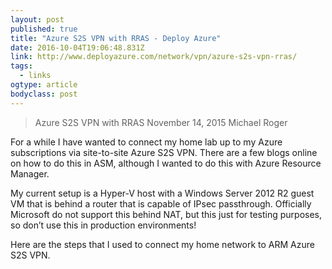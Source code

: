 ```yaml
---
layout: post 
published: true 
title: "Azure S2S VPN with RRAS - Deploy Azure" 
date: 2016-10-04T19:06:48.831Z 
link: http://www.deployazure.com/network/vpn/azure-s2s-vpn-rras/ 
tags:
  - links
ogtype: article 
bodyclass: post 
---
```


> Azure S2S VPN with RRAS
 November 14, 2015  Michael Roger

For a while I have wanted to connect my home lab up to my Azure subscriptions via site-to-site Azure S2S VPN. There are a few blogs online on how to do this in ASM, although I wanted to do this with Azure Resource Manager.

My current setup is a Hyper-V host with a Windows Server 2012 R2 guest VM that is behind a router that is capable of IPsec passthrough. Officially Microsoft do not support this behind NAT, but this just for testing purposes, so don’t use this in production environments!

Here are the steps that I used to connect my home network to ARM Azure S2S VPN.